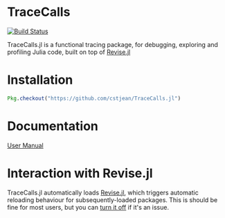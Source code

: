 # TraceCalls

[![Build Status](https://travis-ci.org/cstjean/TraceCalls.jl.svg?branch=master)](https://travis-ci.org/cstjean/TraceCalls.jl)

TraceCalls.jl is a functional tracing package, for debugging, exploring and profiling
Julia code, built on top of [Revise.jl](https://github.com/timholy/Revise.jl)

# Installation

```julia
Pkg.checkout("https://github.com/cstjean/TraceCalls.jl")
```

# Documentation 

[User Manual](http://nbviewer.jupyter.org/github/cstjean/TraceCalls.jl/blob/master/README.ipynb)

# Interaction with Revise.jl

TraceCalls.jl automatically loads [Revise.jl](https://github.com/timholy/Revise.jl),
which triggers automatic reloading behaviour for subsequently-loaded packages. This is
should be fine for most users, but you can [turn it
off](https://github.com/timholy/Revise.jl#manual-revision) if it's an issue.